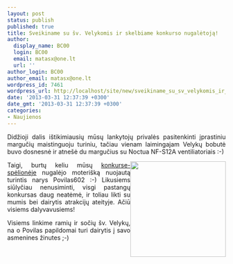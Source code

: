 ```yaml
---
layout: post
status: publish
published: true
title: Sveikiname su šv. Velykomis ir skelbiame konkurso nugalėtoją!
author:
  display_name: BC00
  login: BC00
  email: matasx@one.lt
  url: ''
author_login: BC00
author_email: matasx@one.lt
wordpress_id: 7461
wordpress_url: http://localhost/site/new/sveikiname_su_sv_velykomis_ir_skelbiame_konkurso_nugaletoja/
date: '2013-03-31 12:37:39 +0300'
date_gmt: '2013-03-31 12:37:39 +0300'
categories:
- Naujienos
---
```

<p style="text-align: justify;">
	Didžioji dalis i&scaron;tikimiausių mūsų lankytojų privalės pasitenkinti įprastiniu margučių maistinguoju turiniu, tačiau vienam laimingajam Velykų bobutė buvo dosnesnė ir atne&scaron;ė du margučius su Noctua NF-S12A ventiliatoriais :-)</p>
<p style="text-align: justify;">
	<img alt="" src="http://technews.lt/userfiles/Ventilador caja NOCTUA NF-S12A-FLX 1200RPM.jpg" style="width: 220px; height: 220px; float: right;" />Taigi, burtų keliu mūsų <a href="http://www.technews.lt/naujiena/n/a/nvidia_i_kova_vidutineje_rinkoje_meta_geforce_gtx_650_ti_boost.html"><u>konkurse-spėlionėje</u></a> nugalėjo moteri&scaron;ką nuojautą turintis narys Povilas602 :-) Likusiems siūlyčiau nenusiminti, visgi pastangų konkursas daug neatėmė, ir toliau likti su mumis bei dairytis atrakcijų ateityje. Ačiū visiems dalyvavusiems!</p>
<p style="text-align: justify;">
	Visiems linkime ramių ir sočių &scaron;v. Velykų, na o Povilas papildomai turi dairytis į savo asmenines žinutes ;-)</p>
